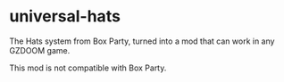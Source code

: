 # universal-hats
The Hats system from Box Party, turned into a mod that can work in any GZDOOM game.

This mod is not compatible with Box Party.
